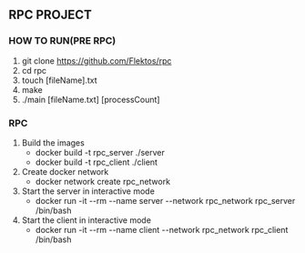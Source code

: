 ## RPC PROJECT

### HOW TO RUN(PRE RPC)
1. git clone https://github.com/Flektos/rpc
2. cd rpc
3. touch [fileName].txt
4. make
5. ./main [fileName.txt] [processCount]

### RPC
1. Build the images
    * docker build -t rpc_server ./server
    * docker build -t rpc_client ./client
2. Create docker network
    * docker network create rpc_network
3. Start the server in interactive mode
    * docker run -it --rm --name server --network rpc_network rpc_server /bin/bash
4. Start the client in interactive mode
    * docker run -it --rm --name client --network rpc_network rpc_client /bin/bash

